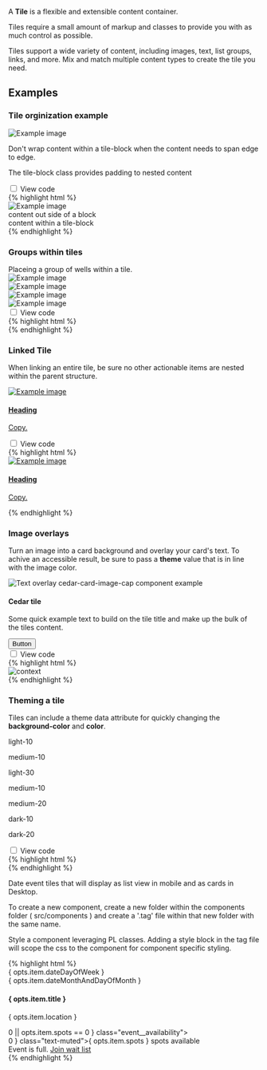 <p>A <strong>Tile</strong> is a flexible and extensible content container.</p>
<p>Tiles require a small amount of markup and classes to provide you with as much control as possible.</p>
<p>Tiles support a wide variety of content, including images, text, list groups, links, and more. Mix and match multiple content types to create the tile you need.</p>
<h2>Examples</h2>

<article class="card vertical-push-lg">
    <section class="card-block card-block--top" data-theme="medium-10">
        <h3 class="h4">Tile orginization example</h3>
    </section>
    <section class="card-block cedar-example">
        <section class="tile" data-example-id="tile-orginization">
            <div class="media-frame ratio-3-4 portrait center">
                <img src="http://placehold.it/320x150" alt="Example image">
            </div>
            <p>Don't wrap content within a tile-block when the content needs to span edge to edge.</p>
                <div class="tile-block text-xs-center">
                <p>The tile-block class provides padding to nested content</p>
                </div>
        </section>
    </section>
    <div class="code-toggle--control checkbox toggle-show-hide text-xs-right" data-theme="medium-10">
        <input
            type="checkbox"
            value=""
            id="checkbox-tile-orginization"
            data-toggle="collapse"
            data-target="#tile-orginization"
        >
        <label for="checkbox-tile-orginization">View code</label>
    </div>
    <div class="collapse code-toggle--document" id="tile-orginization" data-theme="medium-10">
    {% highlight html %}
    <section class="tile">
        <div class="media-frame ratio-3-4 portrait center">
            <img src="http://placehold.it/320x150" alt="Example image">
        </div>
        content out side of a block
        <div class="tile-block text-xs-center">
            content within a tile-block
        </div>
    </section>
    {% endhighlight %}
    </div>
</article>

<article class="card vertical-push-lg">
    <section class="card-block card-block--top" data-theme="medium-10">
        <h3 class="h4">Groups within tiles</h3>
    </section>
    <section class="card-block">Placeing a group of wells within a tile.</section>
    <section class="card-block cedar-example">
        <section class="tile" data-example-id="groups-within-tiles">
            <section class="media-frame ratio-3-4 portrait center">
                <img src="http://placehold.it/320x150" alt="Example image">
            </section>
            <div class="group group-display-fixed">
                <div class="col-xs-4">
                    <section class="well">
                        <div class="media-frame ratio-3-4 portrait center">
                            <img src="http://placehold.it/320x150" alt="Example image">
                        </div>
                    </section>
                </div>
                <div class="col-xs-4">
                    <section class="well">
                        <div class="media-frame ratio-3-4 portrait center">
                            <img src="http://placehold.it/320x150" alt="Example image">
                        </div>
                    </section>
                </div>
                <div class="col-xs-4">
                    <section class="well">
                        <div class="media-frame ratio-3-4 portrait center">
                            <img src="http://placehold.it/320x150" alt="Example image">
                        </div>
                    </section>
                </div>
            </div>
        </section>
    </section>
    <div class="code-toggle--control checkbox toggle-show-hide text-xs-right" data-theme="medium-10">
        <input
            type="checkbox"
            value=""
            id="checkbox-groups-within-tiles"
            data-toggle="collapse"
            data-target="#groups-within-tiles"
        >
        <label for="checkbox-groups-within-tiles">View code</label>
    </div>
    <div class="collapse code-toggle--document" id="groups-within-tiles" data-theme="medium-10">
    {% highlight html %}
    <section class="tile">
            <section class="media-frame"></section>
            <div class="group group-display-fixed">
                <div class="col-xs-4">
                    <section class="well"></section>
                </div>
                <div class="col-xs-4">
                    <section class="well"></section>
                </div>
                <div class="col-xs-4">
                    <section class="well"></section>
                </div>
            </div>
    </section>
    {% endhighlight %}
    </div>
</article>

<article class="card vertical-push-lg">
    <section class="card-block card-block--top" data-theme="medium-10">
        <h3 class="h4">Linked Tile</h3>
    </section>
    <section class="card-block"><p>When linking an entire tile, be sure no other actionable items are nested within the parent structure.</p></section>
    <section class="card-block cedar-example">
        <a href="#tile-as-an-anchor" class="tile" id="tile-as-an-anchor" data-example-id="linked-tile">
            <div class="media-frame ratio-3-4 portrait center">
                <img src="http://placehold.it/320x150" alt="Example image">
            </div>
            <div class="tile-block">
                <h4>Heading</h4>
                <p>Copy.</p>
            </div>
        </a>
    </section>
    <div class="code-toggle--control checkbox toggle-show-hide text-xs-right" data-theme="medium-10">
        <input
            type="checkbox"
            value=""
            id="checkbox-linked-tile"
            data-toggle="collapse"
            data-target="#linked-tile"
        >
        <label for="checkbox-linked-tile">View code</label>
    </div>
    <div class="collapse code-toggle--document" id="linked-tile" data-theme="medium-10">
    {% highlight html %}
    <a href="#tile-as-an-anchor" class="tile" id="tile-as-an-anchor">
        <div class="media-frame ratio-3-4 portrait center">
            <img src="http://placehold.it/320x150" alt="Example image">
        </div>
        <div class="tile-block">
            <h4>Heading</h4>
            <p>Copy.</p>
        </div>
    </a>
    {% endhighlight %}
    </div>
</article>

<article class="card vertical-push-lg">
    <section class="card-block card-block--top" data-theme="medium-10">
        <h3 class="h4">Image overlays</h3>
    </section>
    <section class="card-block">
        <p>Turn an image into a card background and overlay your card's text. To achive an accessible result, be sure to pass a <strong>theme</strong> value that is in line with the image color.</p>
    </section>
    <section class="card-block cedar-example">
        <section class="tile" data-theme="dark-10" data-example-id="image-overlays">
            <div class="media-frame ratio-3-4 portrait center">
                <img src="http://www.rei.com/content/landing-pages/lets-camp/img/mark/lead.jpg" alt="Text overlay cedar-card-image-cap component example">
            </div>
            <div class="tile-block media-overlay">
                <h4>Cedar tile</h4>
                <p>Some quick example text to build on the tile title and make up the bulk of the tiles content.</p>
                <button class="btn btn-primary">Button</button>
            </div>
        </section>
    </section>
    <div class="code-toggle--control checkbox toggle-show-hide text-xs-right" data-theme="medium-10">
        <input
            type="checkbox"
            value=""
            id="checkbox-image-overlays"
            data-toggle="collapse"
            data-target="#image-overlays"
        >
        <label for="checkbox-image-overlays">View code</label>
    </div>
    <div class="collapse code-toggle--document" id="image-overlays" data-theme="medium-10">
    {% highlight html %}
    <section class="tile" data-theme="dark-10">
        <div class="media-frame ratio-3-4 portrait center">
            <img src="img-path" alt="context">
        </div>
        <div class="tile-block media-overlay">
        </div>
    </section>
    {% endhighlight %}
    </div>
</article>

<article class="card vertical-push-lg">
    <section class="card-block card-block--top" data-theme="medium-10"><h3 class="h4">Theming a tile</h3></section>
    <section class="card-block"><p>Tiles can include a theme data attribute for quickly changing the <strong>background-color</strong> and <strong>color</strong>.</p></section>
    <section class="card-block cedar-example">
        <div class="group group-display-fixed" data-example-id="card-background-variants" data-example-id="theming-a-tile">
            <div class="col-sm-3">
                <section class="tile" data-theme='light-10'>
                    <div class="tile-block">
                        <p>light-10</p>
                    </div>
                </section>
            </div>
            <div class="col-sm-3">
                <section class="tile" data-theme='medium-10'>
                    <div class="tile-block">
                        <p>medium-10</p>
                    </div>
                </section>
            </div>
            <div class="col-sm-3">
                <section class="tile" data-theme='light-30'>
                    <div class="tile-block">
                        <p>light-30</p>
                    </div>
                </section>
            </div>
            <div class="col-sm-3">
                <section class="tile" data-theme='medium-10'>
                    <div class="tile-block">
                        <p>medium-10</p>
                    </div>
                </section>
            </div>
            <div class="col-sm-3">
                <section class="tile" data-theme='medium-20'>
                    <div class="tile-block">
                        <p>medium-20</p>
                    </div>
                </section>
            </div>
            <div class="col-sm-3">
                <section class="tile" data-theme='dark-10'>
                    <div class="tile-block">
                        <p>dark-10</p>
                    </div>
                </section>
            </div>
            <div class="col-sm-3">
                <section class="tile" data-theme='dark-20'>
                    <div class="tile-block">
                        <p>dark-20</p>
                    </div>
                </section>
            </div>
        </div>
    </section>
    <div class="code-toggle--control checkbox toggle-show-hide text-xs-right" data-theme="medium-10">
        <input
            type="checkbox"
            value=""
            id="checkbox-theming-a-tile"
            data-toggle="collapse"
            data-target="#theming-a-tile"
        >
        <label for="checkbox-theming-a-tile">View code</label>
    </div>
    <div class="collapse code-toggle--document" id="theming-a-tile" data-theme="medium-10">
    {% highlight html %}
    <section class="tile" data-theme='medium-10'>
        <div class="tile-block"></div>
    </section>
    {% endhighlight %}
    </div>
</article>

<cdr-card-docs example-title="Event date tile cards as a Riot Component - Example" element-id="dateTileCard">
    <yield to="example-description">
        <p>Date event tiles that will display as list view in mobile and as cards in Desktop.</p>
        <p>To create a new component, create a new folder within the components folder ( src/components ) and create a '.tag' file within that new folder with the same name.</p>
        <p>Style a component leveraging PL classes. Adding a style block in the tag file will scope the css to the component for component specific styling.</p>
    </yield>
    <yield to="example">
        <cdr-event-aggregator items="{ items }" />
        <script>
            const tag = this;
            tag.items = [
                { 
                    imgPath: 'http://placehold.it/320x150',
                    imgPathAlt: 'an image',
                    dateDayOfWeek: 'Sat',
                    dateMonthAndDayOfMonth: 'Oct 26',
                    title: 'This is the event you have been waiting for',
                    location: 'Seattle — 9:30AM',
                    waitListUrl: '',
                    spots: '5'
                },
                { 
                    imgPath: 'http://placehold.it/320x150',
                    imgPathAlt: 'an image',
                    dateDayOfWeek: 'Sun',
                    dateMonthAndDayOfMonth: 'Oct 26',
                    title: 'This is the event you have been waiting for',
                    location: 'Seattle — 9:30AM',
                    waitListUrl: '/join',
                    spots: '0'
                },
                { 
                    imgPath: 'http://placehold.it/320x150',
                    imgPathAlt: 'an image',
                    dateDayOfWeek: 'Mon',
                    dateMonthAndDayOfMonth: 'Oct 26',
                    title: 'This is the event you have been waiting for',
                    location: 'Seattle — 9:30AM',
                    waitListUrl: ''
                },
                { 
                    imgPath: 'http://placehold.it/320x150',
                    imgPathAlt: 'an image',
                    dateDayOfWeek: 'Tue',
                    dateMonthAndDayOfMonth: 'Oct 26',
                    title: 'This is the event you have been waiting for',
                    location: 'Seattle — 9:30AM',
                    waitListUrl: '',
                    spots: '12'
                }
            ]
        </script>
    </yield>
    <yield to="codeblock">
        {% highlight html %}
        <cdr-list-to-grid>
            <section class="tile">
                <div class="hidden-xs media-frame ratio-3-4 portrait center">
                    <img src="" alt="">
                </div>
                <div class="tile-block">
                    <section class="event">
                        <div class="event__date text-uppercase">
                            <div class="h2 event__title">{ opts.item.dateDayOfWeek }</div>
                            <div class="text-muted">{ opts.item.dateMonthAndDayOfMonth }</div>
                        </div>
                        <div class="event__content">
                            <h4 class="event__title">{ opts.item.title }</h4>
                            <p class="event__location">{ opts.item.location }</p>
                            <div if={ opts.item.spots > 0 || opts.item.spots == 0 } class="event__availability">
                                <div if={ opts.item.spots > 0 } class="text-muted">{ opts.item.spots } spots available</div>
                                <div class="event__waitList" if={ opts.item.spots == 0 }><span class="text-off-price">Event is full.</span> <a href="#" class="link_navigation text-nowrap">Join wait list</a></div>
                            </div>
                        </div>
                    </section>
                </div>
            </section>
        </cdr-list-to-grid>
        {% endhighlight %}
    </yield>
</cdr-card-docs>
